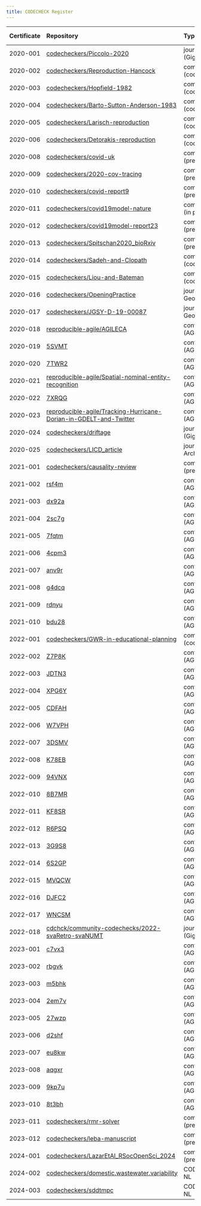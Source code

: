 ```yaml
---
title: CODECHECK Register 
---
```



|Certificate |Repository                                                        |Type                     |Issue |Report                                  |Check date |
|:-------|:--------------------------------|:------------------|:---|:--------------------------|:----------|
|2020-001    |[codecheckers/Piccolo-2020](https://github.com/codecheckers/Piccolo-2020)|journal (GigaScience)    |NA    |http://doi.org/10.5281/zenodo.3674056   |2019-02-14 |
|2020-002    |[codecheckers/Reproduction-Hancock](https://github.com/codecheckers/Reproduction-Hancock)|community (codecheck)    |[2](https://github.com/codecheckers/register/issues/2)|http://doi.org/10.5281/zenodo.3750741   |2020-04-13 |
|2020-003    |[codecheckers/Hopfield-1982](https://github.com/codecheckers/Hopfield-1982)|community (codecheck)    |[1](https://github.com/codecheckers/register/issues/1)|https://doi.org/10.5281/zenodo.3741797  |2020-04-06 |
|2020-004    |[codecheckers/Barto-Sutton-Anderson-1983](https://github.com/codecheckers/Barto-Sutton-Anderson-1983)|community (codecheck)    |[4](https://github.com/codecheckers/register/issues/4)|https://doi.org/10.5281/zenodo.3827371  |2020-05-14 |
|2020-005    |[codecheckers/Larisch-reproduction](https://github.com/codecheckers/Larisch-reproduction)|community (codecheck)    |[5](https://github.com/codecheckers/register/issues/5)|https://doi.org/10.5281/zenodo.3959175  |2020-07-23 |
|2020-006    |[codecheckers/Detorakis-reproduction](https://github.com/codecheckers/Detorakis-reproduction)|community (codecheck)    |[6](https://github.com/codecheckers/register/issues/6)|https://doi.org/10.5281/zenodo.3948353  |2020-07-16 |
|2020-008    |[codecheckers/covid-uk](https://github.com/codecheckers/covid-uk) |community (preprint)     |[8](https://github.com/codecheckers/register/issues/8)|http://doi.org/10.5281/zenodo.3746024   |2020-04-09 |
|2020-009    |[codecheckers/2020-cov-tracing](https://github.com/codecheckers/2020-cov-tracing)|community (preprint)     |[9](https://github.com/codecheckers/register/issues/9)|http://doi.org/10.5281/zenodo.3767060   |2020-04-26 |
|2020-010    |[codecheckers/covid-report9](https://github.com/codecheckers/covid-report9)|community (preprint)     |[14](https://github.com/codecheckers/register/issues/14)|https://doi.org/10.5281/zenodo.3865491  |2020-05-29 |
|2020-011    |[codecheckers/covid19model-nature](https://github.com/codecheckers/covid19model-nature)|community (in press)     |[18](https://github.com/codecheckers/register/issues/18)|https://doi.org/10.5281/zenodo.3893138  |2020-06-13 |
|2020-012    |[codecheckers/covid19model-report23](https://github.com/codecheckers/covid19model-report23)|community (preprint)     |[19](https://github.com/codecheckers/register/issues/19)|https://doi.org/10.5281/zenodo.3893617  |2020-06-14 |
|2020-013    |[codecheckers/Spitschan2020_bioRxiv](https://github.com/codecheckers/Spitschan2020_bioRxiv)|community (preprint)     |[20](https://github.com/codecheckers/register/issues/20)|https://doi.org/10.5281/zenodo.3947959  |2020-07-14 |
|2020-014    |[codecheckers/Sadeh-and-Clopath](https://github.com/codecheckers/Sadeh-and-Clopath)|community (codecheck)    |[21](https://github.com/codecheckers/register/issues/21)|https://doi.org/10.5281/zenodo.3967326  |2020-07-28 |
|2020-015    |[codecheckers/Liou-and-Bateman](https://github.com/codecheckers/Liou-and-Bateman)|community (codecheck)    |[22](https://github.com/codecheckers/register/issues/22)|https://doi.org/10.5281/zenodo.3978402  |2020-08-04 |
|2020-016    |[codecheckers/OpeningPractice](https://github.com/codecheckers/OpeningPractice)|journal (J Geogr Syst)   |[15](https://github.com/codecheckers/register/issues/15)|https://doi.org/10.5281/zenodo.3981253  |2020-06-02 |
|2020-017    |[codecheckers/JGSY-D-19-00087](https://github.com/codecheckers/JGSY-D-19-00087)|journal (J Geogr Syst)   |[24](https://github.com/codecheckers/register/issues/24)|https://doi.org/10.5281/zenodo.4003848  |2020-08-27 |
|2020-018    |[reproducible-agile/AGILECA](https://github.com/reproducible-agile/AGILECA)|conference (AGILEGIS)    |[25](https://github.com/codecheckers/register/issues/25)|https://doi.org/10.17605/OSF.IO/ZTC7M   |2020-07-13 |
|2020-019    |[5SVMT](https://osf.io/5SVMT)                                     |conference (AGILEGIS)    |[25](https://github.com/codecheckers/register/issues/25)|https://doi.org/10.17605/OSF.IO/5SVMT   |2020-07-13 |
|2020-020    |[7TWR2](https://osf.io/7TWR2)                                     |conference (AGILEGIS)    |[25](https://github.com/codecheckers/register/issues/25)|https://doi.org/10.17605/OSF.IO/7TWR2   |2020-07-13 |
|2020-021    |[reproducible-agile/Spatial-nominal-entity-recognition](https://github.com/reproducible-agile/Spatial-nominal-entity-recognition)|conference (AGILEGIS)    |[25](https://github.com/codecheckers/register/issues/25)|https://doi.org/10.17605/OSF.IO/SUWPJ   |2020-07-13 |
|2020-022    |[7XRQG](https://osf.io/7XRQG)                                     |conference (AGILEGIS)    |[25](https://github.com/codecheckers/register/issues/25)|https://doi.org/10.17605/OSF.IO/7XRQG   |2020-07-13 |
|2020-023    |[reproducible-agile/Tracking-Hurricane-Dorian-in-GDELT-and-Twitter](https://github.com/reproducible-agile/Tracking-Hurricane-Dorian-in-GDELT-and-Twitter)|conference (AGILEGIS)    |[25](https://github.com/codecheckers/register/issues/25)|https://doi.org/10.17605/OSF.IO/XS5YR   |2020-07-13 |
|2020-024    |[codecheckers/driftage](https://github.com/codecheckers/driftage) |journal (GigaScience)    |[31](https://github.com/codecheckers/register/issues/31)|https://doi.org/10.5281/zenodo.4964880  |2020-12-07 |
|2020-025    |[codecheckers/LICD_article](https://github.com/codecheckers/LICD_article)|journal (J Archaeol Sci) |[29](https://github.com/codecheckers/register/issues/29)|https://doi.org/10.5281/zenodo.4279275  |2020-11-19 |
|2021-001    |[codecheckers/causality-review](https://github.com/codecheckers/causality-review)|community (preprint)     |[35](https://github.com/codecheckers/register/issues/35)|https://doi.org/10.5281/zenodo.4720843  |2021-04-27 |
|2021-002    |[rsf4m](https://osf.io/rsf4m)                                     |conference (AGILEGIS)    |[38](https://github.com/codecheckers/register/issues/38)|https://doi.org/10.17605/osf.io/rsf4m   |2021-06-10 |
|2021-003    |[dx92a](https://osf.io/dx92a)                                     |conference (AGILEGIS)    |[38](https://github.com/codecheckers/register/issues/38)|https://doi.org/10.17605/osf.io/dx92a   |2021-06-10 |
|2021-004    |[2sc7g](https://osf.io/2sc7g)                                     |conference (AGILEGIS)    |[38](https://github.com/codecheckers/register/issues/38)|https://doi.org/10.17605/osf.io/2sc7g   |2021-06-10 |
|2021-005    |[7fqtm](https://osf.io/7fqtm)                                     |conference (AGILEGIS)    |[38](https://github.com/codecheckers/register/issues/38)|https://doi.org/10.17605/osf.io/7fqtm   |2021-06-10 |
|2021-006    |[4cpm3](https://osf.io/4cpm3)                                     |conference (AGILEGIS)    |[38](https://github.com/codecheckers/register/issues/38)|https://doi.org/10.17605/OSF.IO/4CPM3   |2021-06-10 |
|2021-007    |[anv9r](https://osf.io/anv9r)                                     |conference (AGILEGIS)    |[38](https://github.com/codecheckers/register/issues/38)|https://doi.org/10.17605/osf.io/anv9r   |2021-06-10 |
|2021-008    |[g4dcq](https://osf.io/g4dcq)                                     |conference (AGILEGIS)    |[38](https://github.com/codecheckers/register/issues/38)|https://doi.org/10.17605/osf.io/g4dcq   |2021-06-10 |
|2021-009    |[rdnyu](https://osf.io/rdnyu)                                     |conference (AGILEGIS)    |[38](https://github.com/codecheckers/register/issues/38)|https://doi.org/10.17605/osf.io/rdnyu   |2021-06-10 |
|2021-010    |[bdu28](https://osf.io/bdu28)                                     |conference (AGILEGIS)    |[38](https://github.com/codecheckers/register/issues/38)|https://doi.org/10.17605/osf.io/bdu28   |2021-06-10 |
|2022-001    |[codecheckers/GWR-in-educational-planning](https://github.com/codecheckers/GWR-in-educational-planning)|community (codecheck)    |[40](https://github.com/codecheckers/register/issues/40)|https://doi.org/10.5281/zenodo.6040066  |2022-01-19 |
|2022-002    |[Z7P8K](https://osf.io/Z7P8K)                                     |conference (AGILEGIS)    |[41](https://github.com/codecheckers/register/issues/41)|https://doi.org/10.17605/osf.io/z7p8k   |2022-07-09 |
|2022-003    |[JDTN3](https://osf.io/JDTN3)                                     |conference (AGILEGIS)    |[41](https://github.com/codecheckers/register/issues/41)|https://doi.org/10.17605/OSF.IO/JDTN3   |2022-07-09 |
|2022-004    |[XPG6Y](https://osf.io/XPG6Y)                                     |conference (AGILEGIS)    |[41](https://github.com/codecheckers/register/issues/41)|https://doi.org/10.17605/osf.io/XPG6Y   |2022-07-09 |
|2022-005    |[CDFAH](https://osf.io/CDFAH)                                     |conference (AGILEGIS)    |[41](https://github.com/codecheckers/register/issues/41)|https://doi.org/10.17605/osf.io/cdfah   |2022-07-09 |
|2022-006    |[W7VPH](https://osf.io/W7VPH)                                     |conference (AGILEGIS)    |[41](https://github.com/codecheckers/register/issues/41)|https://doi.org/10.17605/osf.io/W7VPH   |2022-07-09 |
|2022-007    |[3DSMV](https://osf.io/3DSMV)                                     |conference (AGILEGIS)    |[41](https://github.com/codecheckers/register/issues/41)|https://doi.org/10.17605/OSF.IO/3DSMV   |2022-07-09 |
|2022-008    |[K78EB](https://osf.io/K78EB)                                     |conference (AGILEGIS)    |[41](https://github.com/codecheckers/register/issues/41)|https://doi.org/10.17605/OSF.IO/K78EB   |2022-07-09 |
|2022-009    |[94VNX](https://osf.io/94VNX)                                     |conference (AGILEGIS)    |[41](https://github.com/codecheckers/register/issues/41)|https://doi.org/10.17605/osf.io/94vnx   |2022-07-09 |
|2022-010    |[8B7MR](https://osf.io/8B7MR)                                     |conference (AGILEGIS)    |[41](https://github.com/codecheckers/register/issues/41)|https://doi.org/10.17605/osf.io/8b7mr   |2022-07-09 |
|2022-011    |[KF8SR](https://osf.io/KF8SR)                                     |conference (AGILEGIS)    |[41](https://github.com/codecheckers/register/issues/41)|https://doi.org/10.17605/osf.io/kf8sr   |2022-07-09 |
|2022-012    |[R6PSQ](https://osf.io/R6PSQ)                                     |conference (AGILEGIS)    |[41](https://github.com/codecheckers/register/issues/41)|https://doi.org/10.17605/osf.io/r6psq   |2022-07-09 |
|2022-013    |[3G9S8](https://osf.io/3G9S8)                                     |conference (AGILEGIS)    |[41](https://github.com/codecheckers/register/issues/41)|https://doi.org/10.17605/osf.io/3g9s8   |2022-07-09 |
|2022-014    |[6S2GP](https://osf.io/6S2GP)                                     |conference (AGILEGIS)    |[41](https://github.com/codecheckers/register/issues/41)|https://doi.org/10.17605/osf.io/6s2gp   |2022-07-09 |
|2022-015    |[MVQCW](https://osf.io/MVQCW)                                     |conference (AGILEGIS)    |[41](https://github.com/codecheckers/register/issues/41)|https://doi.org/10.17605/osf.io/mvqcw   |2022-07-09 |
|2022-016    |[DJFC2](https://osf.io/DJFC2)                                     |conference (AGILEGIS)    |[41](https://github.com/codecheckers/register/issues/41)|https://doi.org/10.17605/OSF.IO/DJFC2   |2022-07-09 |
|2022-017    |[WNCSM](https://osf.io/WNCSM)                                     |conference (AGILEGIS)    |[41](https://github.com/codecheckers/register/issues/41)|https://doi.org/10.17605/osf.io/wncsm   |2022-07-09 |
|2022-018    |[cdchck/community-codechecks/2022-svaRetro-svaNUMT](https://gitlab.com/cdchck/community-codechecks/2022-svaRetro-svaNUMT)|journal (GigaByte)       |[44](https://github.com/codecheckers/register/issues/44)|https://doi.org/10.5281/zenodo.7084333  |2022-09-27 |
|2023-001    |[c7vx3](https://osf.io/c7vx3)                                     |conference (AGILEGIS)    |[49](https://github.com/codecheckers/register/issues/49)|https://doi.org/10.17605/osf.io/c7vx3   |2023-06-13 |
|2023-002    |[rbgvk](https://osf.io/rbgvk)                                     |conference (AGILEGIS)    |[49](https://github.com/codecheckers/register/issues/49)|https://doi.org/10.17605/osf.io/rbgvk   |2023-06-13 |
|2023-003    |[m5bhk](https://osf.io/m5bhk)                                     |conference (AGILEGIS)    |[49](https://github.com/codecheckers/register/issues/49)|https://doi.org/10.17605/osf.io/m5bhk   |2023-06-13 |
|2023-004    |[2em7v](https://osf.io/2em7v)                                     |conference (AGILEGIS)    |[49](https://github.com/codecheckers/register/issues/49)|https://doi.org/10.17605/osf.io/2em7v   |2023-06-13 |
|2023-005    |[27wzp](https://osf.io/27wzp)                                     |conference (AGILEGIS)    |[49](https://github.com/codecheckers/register/issues/49)|https://doi.org/10.17605/osf.io/27wzp   |2023-06-13 |
|2023-006    |[d2shf](https://osf.io/d2shf)                                     |conference (AGILEGIS)    |[49](https://github.com/codecheckers/register/issues/49)|https://doi.org/osf.io/d2shf            |2023-06-13 |
|2023-007    |[eu8kw](https://osf.io/eu8kw)                                     |conference (AGILEGIS)    |[49](https://github.com/codecheckers/register/issues/49)|https://doi.org/10.17605/osf.io/eu8kw   |2023-06-13 |
|2023-008    |[aqgxr](https://osf.io/aqgxr)                                     |conference (AGILEGIS)    |[49](https://github.com/codecheckers/register/issues/49)|https://doi.org/10.17605/osf.io/aqgxr   |2023-06-13 |
|2023-009    |[9kp7u](https://osf.io/9kp7u)                                     |conference (AGILEGIS)    |[49](https://github.com/codecheckers/register/issues/49)|https://doi.org/10.17605/osf.io/9kp7u   |2023-06-13 |
|2023-010    |[8t3bh](https://osf.io/8t3bh)                                     |conference (AGILEGIS)    |[4](https://github.com/codecheckers/register/issues/4)|https://doi.org/10.17605/osf.io/8t3bh   |2023-06-13 |
|2023-011    |[codecheckers/rmr-solver](https://github.com/codecheckers/rmr-solver)|community (preprint)     |[56](https://github.com/codecheckers/register/issues/56)|https://doi.org/10.5281/zenodo.8359199  |2023-09-18 |
|2023-012    |[codecheckers/leba-manuscript](https://github.com/codecheckers/leba-manuscript)|community (preprint)     |[59](https://github.com/codecheckers/register/issues/59)|https://doi.org/10.5281/zenodo.10213244 |2023-11-26 |
|2024-001    |[codecheckers/LazarEtAl_RSocOpenSci_2024](https://github.com/codecheckers/LazarEtAl_RSocOpenSci_2024)|community (preprint)     |[60](https://github.com/codecheckers/register/issues/60)|https://doi.org/10.5281/zenodo.10823246 |2024-03-15 |
|2024-002    |[codecheckers/domestic.wastewater.variability](https://github.com/codecheckers/domestic.wastewater.variability)|CODECHECK NL             |[61](https://github.com/codecheckers/register/issues/61)|https://doi.org/10.5281/zenodo.FIXME    |2020-04-13 |
|2024-003    |[codecheckers/sddtmpc](https://github.com/codecheckers/sddtmpc)   |CODECHECK NL             |[66](https://github.com/codecheckers/register/issues/66)|https://doi.org/10.5281/zenodo.FIXME    |2024-05-30 |
